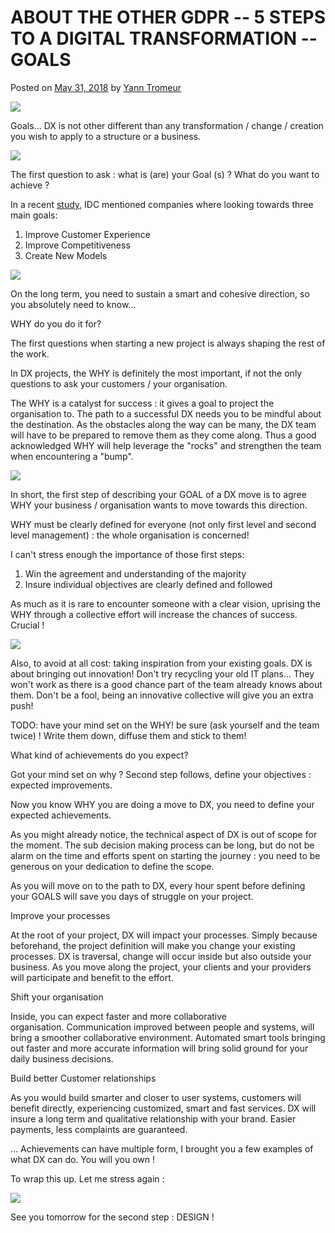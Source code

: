 ABOUT THE OTHER GDPR -- 5 STEPS TO A DIGITAL TRANSFORMATION -- GOALS
==================================================================

Posted on [May 31, 2018](https://iooikos.co/blog-post/about-the-other-gdpr-5-steps-to-a-digital-transformation-goals/) by [Yann Tromeur](https://iooikos.co/author/gmailyatr/)

[![](https://i2.wp.com/iooikos.co/wp-content/uploads/2018/08/9.png?fit=483%2C323&ssl=1)](https://iooikos.co/blog-post/about-the-other-gdpr-5-steps-to-a-digital-transformation-goals/)

Goals... DX is not other different than any transformation / change / creation you wish to apply to a structure or a business.

![](https://static.wixstatic.com/media/acb9f725af414b4eb30473b5b8ecfe74.jpg/v1/fill/w_484,h_323,al_c,q_80,usm_0.66_1.00_0.01/acb9f725af414b4eb30473b5b8ecfe74.webp)

The first question to ask : what is (are) your Goal (s) ? What do you want to achieve ?

In a recent [study](https://idc-community.com/groups/it_agenda/it-governance/goals_strategic_priorities_and_bold_bets_for_digital_transformation_~1), IDC mentioned companies where looking towards three main goals:

1.  Improve Customer Experience
2.  Improve Competitiveness
3.  Create New Models

![](https://static.wixstatic.com/media/6b985f_36336ec9fc384658a8e389346e5731cd~mv2.png/v1/fill/w_468,h_468,al_c,q_80,usm_0.66_1.00_0.01/6b985f_36336ec9fc384658a8e389346e5731cd~mv2.webp)

On the long term, you need to sustain a smart and cohesive direction, so you absolutely need to know...

WHY do you do it for?

The first questions when starting a new project is always shaping the rest of the work.

In DX projects, the WHY is definitely the most important, if not the only questions to ask your customers / your organisation.

The WHY is a catalyst for success : it gives a goal to project the organisation to. The path to a successful DX needs you to be mindful about the destination. As the obstacles along the way can be many, the DX team will have to be prepared to remove them as they come along. Thus a good acknowledged WHY will help leverage the "rocks" and strengthen the team when encountering a "bump".

![](https://static.wixstatic.com/media/6b985f_80c90cdb81b14d65a47fe8185469c0e6~mv2.jpeg/v1/fill/w_484,h_337,al_c,q_80,usm_0.66_1.00_0.01/6b985f_80c90cdb81b14d65a47fe8185469c0e6~mv2.webp)

In short, the first step of describing your GOAL of a DX move is to agree WHY your business / organisation wants to move towards this direction.

WHY must be clearly defined for everyone (not only first level and second level management) : the whole organisation is concerned!

I can't stress enough the importance of those first steps:

1.  Win the agreement and understanding of the majority
2.  Insure individual objectives are clearly defined and followed

As much as it is rare to encounter someone with a clear vision, uprising the WHY through a collective effort will increase the chances of success. Crucial !

![](https://static.wixstatic.com/media/f69f0ddab5a5bff3e4d39520e1632772.jpg/v1/fill/w_484,h_323,al_c,q_80,usm_0.66_1.00_0.01/f69f0ddab5a5bff3e4d39520e1632772.webp)

Also, to avoid at all cost: taking inspiration from your existing goals. DX is about bringing out innovation! Don't try recycling your old IT plans... They won't work as there is a good chance part of the team already knows about them. Don't be a fool, being an innovative collective will give you an extra push!

TODO: have your mind set on the WHY! be sure (ask yourself and the team twice) ! Write them down, diffuse them and stick to them!

What kind of achievements do you expect?

Got your mind set on why ? Second step follows, define your objectives : expected improvements.

Now you know WHY you are doing a move to DX, you need to define your expected achievements.

As you might already notice, the technical aspect of DX is out of scope for the moment. The sub decision making process can be long, but do not be alarm on the time and efforts spent on starting the journey : you need to be generous on your dedication to define the scope.

As you will move on to the path to DX, every hour spent before defining your GOALS will save you days of struggle on your project.

Improve your processes

At the root of your project, DX will impact your processes. Simply because beforehand, the project definition will make you change your existing processes. DX is traversal, change will occur inside but also outside your business. As you move along the project, your clients and your providers will participate and benefit to the effort.

Shift your organisation

Inside, you can expect faster and more collaborative organisation. Communication improved between people and systems, will bring a smoother collaborative environment. Automated smart tools bringing out faster and more accurate information will bring solid ground for your daily business decisions.

Build better Customer relationships

As you would build smarter and closer to user systems, customers will benefit directly, experiencing customized, smart and fast services. DX will insure a long term and qualitative relationship with your brand. Easier payments, less complaints are guaranteed.

... Achievements can have multiple form, I brought you a few examples of what DX can do. You will you own !

To wrap this up. Let me stress again :

![](https://static.wixstatic.com/media/6b985f_b02d0f48ebd649039a6e747e18ae625d~mv2.jpeg/v1/fill/w_484,h_484,al_c,q_80,usm_0.66_1.00_0.01/6b985f_b02d0f48ebd649039a6e747e18ae625d~mv2.webp)

See you tomorrow for the second step : DESIGN !